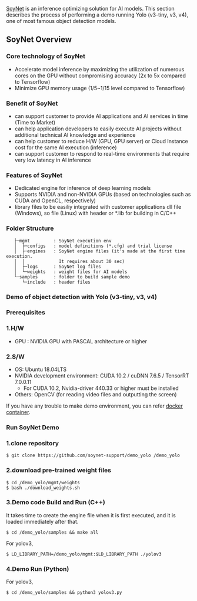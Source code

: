 [SoyNet](https://soynet.io/) is an inference optimizing solution for AI models. 
This section describes the process of performing a demo running Yolo (v3-tiny, v3, v4), one of most famous object detection models.

## SoyNet Overview

### Core technology of SoyNet

- Accelerate model inference by maximizing the utilization of numerous cores on the GPU without compromising accuracy (2x to 5x compared to Tensorflow)
- Minimize GPU memory usage (1/5~1/15 level compared to Tensorflow)

### Benefit of SoyNet

- can support customer to  provide AI applications and AI services in time (Time to Market)
- can help application developers to easily execute AI projects without additional technical AI knowledge and experience
- can help customer to reduce H/W (GPU, GPU server) or Cloud Instance cost for the same AI execution (inference)
- can support customer to respond to real-time environments that require very low latency in AI inference

### Features of SoyNet

- Dedicated engine for inference of deep learning models
- Supports NVIDIA and non-NVIDIA GPUs (based on technologies such as CUDA and OpenCL, respectively)
- library files to be easiliy integrated with customer applications
dll file (Windows), so file (Linux) with header or *.lib for building in C/C++

### Folder Structure

```
   ├─mgmt         : SoyNet execution env
   │  ├─configs   : model definitions (*.cfg) and trial license
   │  ├─engines   : SoyNet engine files (it's made at the first time execution.
   │  │             It requires about 30 sec)
   │  ├─logs      : SoyNet log files
   │  └─weights   : weight files for AI models
   └─samples      : folder to build sample demo 
      └─include   : header files
```

### Demo of object detection with Yolo (v3-tiny, v3, v4)

### Prerequisites

### 1.H/W

- GPU : NVIDIA GPU with PASCAL architecture or higher

### 2.S/W

- OS: Ubuntu 18.04LTS
- NVIDIA development environment: CUDA 10.2 / cuDNN 7.6.5 / TensorRT 7.0.0.11
    - For CUDA 10.2, Nvidia-driver 440.33 or higher must be installed
- Others: OpenCV (for reading video files and outputting the screen)

If you have any trouble to make demo environment, you can refer [docker container](https://github.com/soynet-support/demo_docker).

### Run SoyNet Demo

### 1.clone repository

```
$ git clone https://github.com/soynet-support/demo_yolo /demo_yolo
```

### 2.download pre-trained weight files

```
$ cd /demo_yolo/mgmt/weights
$ bash ./download_weights.sh
```

### 3.Demo code Build and Run (C++)

It takes time to create the engine file when it is first executed, and it is loaded immediately after that.

```
$ cd /demo_yolo/samples && make all
```

For yolov3,

```
$ LD_LIBRARY_PATH=/demo_yolo/mgmt:$LD_LIBRARY_PATH ./yolov3
```

### 4.Demo Run (Python)

For yolov3,

```
$ cd /demo_yolo/samples && python3 yolov3.py
```
